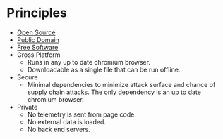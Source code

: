 # Principles

- [Open Source](https://en.wikipedia.org/wiki/Open_source)
- [Public Domain](https://en.wikipedia.org/wiki/Public_domain)
- [Free Software](https://www.gnu.org/philosophy/free-sw.en.html)
- Cross Platform
    - Runs in any up to date chromium browser.
    - Downloadable as a single file that can be run offline.
- Secure
    - Minimal dependencies to minimize attack surface and chance of supply chain attacks. The only dependency is an up to date chromium browser.
- Private
    - No telemetry is sent from page code.
    - No external data is loaded.
    - No back end servers.
